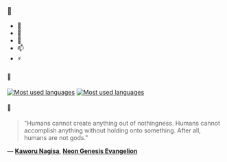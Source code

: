 ### 👋

- 🔭
- 🌱
- 💬
- 📫
- ⚡

#### 🧏

[![Most used languages](https://github-readme-stats-aynah.vercel.app/api/top-langs/?username=aynh&theme=solarized-dark&langs_count=6&layout=compact&hide_title=true)](https://github.com/anuraghazra/github-readme-stats#gh-dark-mode-only)
[![Most used languages](https://github-readme-stats-aynah.vercel.app/api/top-langs/?username=aynh&theme=solarized-light&langs_count=6&layout=compact&hide_title=true)](https://github.com/anuraghazra/github-readme-stats#gh-light-mode-only)

#### 💬

> "Humans cannot create anything out of nothingness. Humans cannot accomplish anything without holding onto something. After all, humans are not gods."

&mdash; [**Kaworu Nagisa**](https://myanimelist.net/character.php?q=Kaworu%20Nagisa&cat=character), [**Neon Genesis Evangelion**](https://myanimelist.net/search/all?q=Neon%20Genesis%20Evangelion&cat=all)
